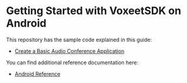 # Getting Started with VoxeetSDK on Android

This repository has the sample code explained in this guide:
- [Create a Basic Audio Conference Application](https://dolby.io/developers/interactivity-apis/client-sdk/getting-started/create-a-basic-audio-conference-application)

You can find additional reference documentation here:
- [Android Reference](https://dolby.io/developers/interactivity-apis/client-sdk/reference-android/voxeetsdk)

